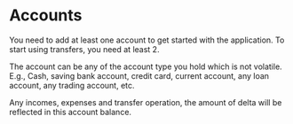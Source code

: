 # Accounts

You need to add at least one account to get started with the application.
To start using transfers, you need at least 2.

The account can be any of the account type you hold which is not volatile.
E.g., Cash, saving bank account, credit card, current account, any loan account, any trading account, etc.

Any incomes, expenses and transfer operation, the amount of delta will be reflected in this account balance.
